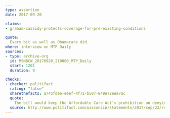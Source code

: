 ```yaml
---
type: assertion
date: 2017-09-20

claims:
- graham-cassidy-protects-coverage-for-pre-existing-conditions

quote:
  Every bit as well as Obamacare did.
where: interview on MTP Daily
sources:
- type: archive-org
  id: MSNBCW_20170920_210000_MTP_Daily
  start: 1201
  duration: 9

checks:
- checker: politifact
  rating: "false"
  sharethefacts: a745fde6-eeef-4f72-b507-848e72eea7ac
  quote:
    The bill would keep the Affordable Care Act’s prohibition on denying coverage to people with pre-existing health conditions. But states could obtain waivers that would allow insurers -- unlike under Obamacare -- to charge people with pre-existing conditions premiums and provide them lesser benefits.
  source: http://www.politifact.com/wisconsin/statements/2017/sep/22/ron-johnson/graham-cassidy-gop-alternative-obamacare-weakens-p/
---
```

